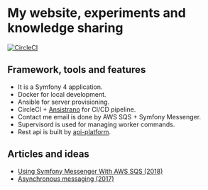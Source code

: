 # My website, experiments and knowledge sharing
[![CircleCI](https://circleci.com/gh/liweiyi88/julianli/tree/master.svg?style=svg)](https://circleci.com/gh/liweiyi88/julianli/tree/master)

## Framework, tools and features
* It is a Symfony 4 application.
* Docker for local development.
* Ansible for server provisioning.
* CircleCI + [Ansistrano](https://github.com/ansistrano/deploy) for CI/CD pipeline.
* Contact me email is done by AWS SQS + Symfony Messenger.
* Supervisord is used for managing worker commands.
* Rest api is built by [api-platform](https://api-platform.com/).

## Articles and ideas
* [Using Symfony Messenger With AWS SQS (2018)](http://julianli.co/posts/symfony-messenger-with-sqs)
* [Asynchronous messaging (2017)](https://medium.com/@weiyi.li713/integrate-web-application-with-external-systems-by-using-message-queue-ac201469c02d) 
